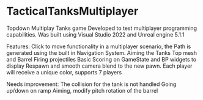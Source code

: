 # TacticalTanksMultiplayer
Topdown Multiplay Tanks game
Developed to test multiplayer programming capabilities.
Was built using Visual Studio 2022 and Unreal engine 5.1.1

Features:
Click to move functionality in a multiplayer scenario, the Path is generated using the built in Navigation System.
Aiming the Tanks Top mesh and Barrel
Firing projectiles
Basic Scoring on GameState and BP widgets to display
Respawn and smooth camera blend to the new pawn.
Each player will receive a unique color, supports 7 players

Needs improvement:
The collision for the tank is not handled
Going up/down on ramp
Aiming, modify pitch rotation of the barrel
